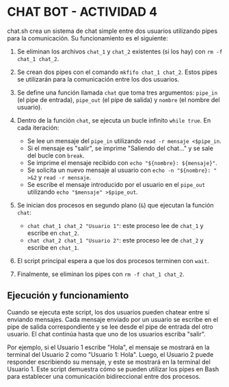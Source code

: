 # CHAT BOT - ACTIVIDAD 4


chat.sh crea un sistema de chat simple entre dos usuarios utilizando pipes para la comunicación. Su funcionamiento es el siguiente:

1. Se eliminan los archivos `chat_1` y `chat_2` existentes (si los hay) con `rm -f chat_1 chat_2`.
2. Se crean dos pipes con el comando `mkfifo chat_1 chat_2`. Estos pipes se utilizarán para la comunicación entre los dos usuarios.

3. Se define una función llamada `chat` que toma tres argumentos: `pipe_in` (el pipe de entrada), `pipe_out` (el pipe de salida) y `nombre` (el nombre del usuario).

4. Dentro de la función `chat`, se ejecuta un bucle infinito `while true`. En cada iteración:
   - Se lee un mensaje del `pipe_in` utilizando `read -r mensaje <$pipe_in`.
   - Si el mensaje es "salir", se imprime "Saliendo del chat..." y se sale del bucle con `break`.
   - Se imprime el mensaje recibido con `echo "${nombre}: ${mensaje}"`.
   - Se solicita un nuevo mensaje al usuario con `echo -n "${nombre}: " >&2` y `read -r mensaje`.
   - Se escribe el mensaje introducido por el usuario en el `pipe_out` utilizando `echo "$mensaje" >$pipe_out`.

5. Se inician dos procesos en segundo plano (`&`) que ejecutan la función `chat`:
   - `chat chat_1 chat_2 "Usuario 1"`: este proceso lee de `chat_1` y escribe en `chat_2`.
   - `chat chat_2 chat_1 "Usuario 2"`: este proceso lee de `chat_2` y escribe en `chat_1`.

6. El script principal espera a que los dos procesos terminen con `wait`.

7. Finalmente, se eliminan los pipes con `rm -f chat_1 chat_2`.


## Ejecución y funcionamiento

Cuando se ejecuta este script, los dos usuarios pueden chatear entre sí enviando mensajes. Cada mensaje enviado por un usuario se escribe en el pipe de salida correspondiente y se lee desde el pipe de entrada del otro usuario. El chat continúa hasta que uno de los usuarios escriba "salir".

Por ejemplo, si el Usuario 1 escribe "Hola", el mensaje se mostrará en la terminal del Usuario 2 como "Usuario 1: Hola". Luego, el Usuario 2 puede responder escribiendo su mensaje, y este se mostrará en la terminal del Usuario 1. Este script demuestra cómo se pueden utilizar los pipes en Bash para establecer una comunicación bidireccional entre dos procesos.